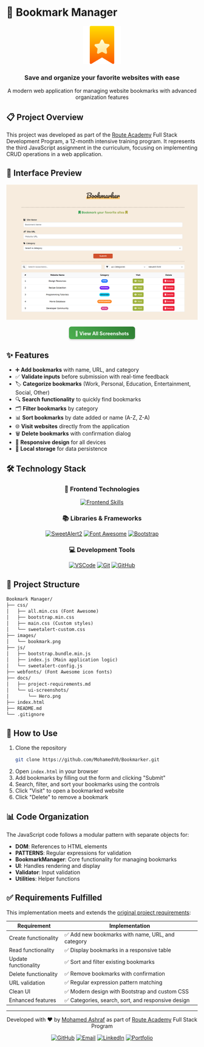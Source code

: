 # 🔖 Bookmark Manager

<div align="center">
  <img src="./images/bookmark.png" alt="Bookmark Manager Logo" width="100">
  <h3>Save and organize your favorite websites with ease</h3>
  <p>A modern web application for managing website bookmarks with advanced organization features</p>
</div>

## 📋 Project Overview

This project was developed as part of the [Route Academy](https://www.linkedin.com/company/routeacademy/) Full Stack Development Program, a 12-month intensive training program. It represents the third JavaScript assignment in the curriculum, focusing on implementing CRUD operations in a web application.

## 💫 Interface Preview

<div align="center">
  <img src="docs/ui-screenshots/Hero.png" alt="Bookmark Manager Interface" width="800">
  
  <a href="docs/ui-screenshots" style="display: inline-block; margin-top: 15px; padding: 8px 16px; background: linear-gradient(45deg, #4CAF50, #2E7D32); color: white; text-decoration: none; border-radius: 6px; font-weight: bold; box-shadow: 0 2px 4px rgba(0,0,0,0.2); transition: all 0.3s ease;">
    <span style="vertical-align: middle; font-size: 0.9em;">📸 View All Screenshots</span>
  </a>
</div>

## ✨ Features

- ➕ **Add bookmarks** with name, URL, and category
- ✅ **Validate inputs** before submission with real-time feedback
- 🏷️ **Categorize bookmarks** (Work, Personal, Education, Entertainment, Social, Other)
- 🔍 **Search functionality** to quickly find bookmarks
- 🗂️ **Filter bookmarks** by category
- 📊 **Sort bookmarks** by date added or name (A-Z, Z-A)
- 🌐 **Visit websites** directly from the application
- 🗑️ **Delete bookmarks** with confirmation dialog
- 📱 **Responsive design** for all devices
- 💾 **Local storage** for data persistence

## 🛠️ Technology Stack

<div align="center">

### 🎨 Frontend Technologies
[![Frontend Skills](https://skillicons.dev/icons?i=html,css,js,bootstrap)](https://skillicons.dev)

### 📚 Libraries & Frameworks
[![SweetAlert2](https://img.shields.io/badge/SweetAlert2-8A2BE2?style=for-the-badge&logo=javascript&logoColor=white&style=plastic)](https://sweetalert2.github.io/)
[![Font Awesome](https://img.shields.io/badge/Font_Awesome-528DD7?style=for-the-badge&logo=font-awesome&logoColor=white&style=plastic)](https://fontawesome.com/)
[![Bootstrap](https://img.shields.io/badge/Bootstrap-7952B3?style=for-the-badge&logo=bootstrap&logoColor=white&style=plastic)](https://getbootstrap.com/)

### 💻 Development Tools
[![VSCode](https://img.shields.io/badge/VS_Code-007ACC?style=for-the-badge&logo=visual-studio-code&logoColor=white&style=plastic)](https://code.visualstudio.com/)
[![Git](https://img.shields.io/badge/Git-F05032?style=for-the-badge&logo=git&logoColor=white&style=plastic)](https://git-scm.com/)
[![GitHub](https://img.shields.io/badge/GitHub-181717?style=for-the-badge&logo=github&logoColor=white&style=plastic)](https://github.com/)

</div>

## 📁 Project Structure

```
Bookmark Manager/
├── css/
│   ├── all.min.css (Font Awesome)
│   ├── bootstrap.min.css
│   ├── main.css (Custom styles)
│   └── sweetalert-custom.css
├── images/
│   └── bookmark.png
├── js/
│   ├── bootstrap.bundle.min.js
│   ├── index.js (Main application logic)
│   └── sweetalert-config.js
├── webfonts/ (Font Awesome icon fonts)
├── docs/
│   ├── project-requirements.md
│   └── ui-screenshots/
│       └── Hero.png
├── index.html
├── README.md
└── .gitignore
```

## 🚀 How to Use

1. Clone the repository
   ```bash
   git clone https://github.com/MohamedV0/Bookmarker.git
   ```
2. Open `index.html` in your browser
3. Add bookmarks by filling out the form and clicking "Submit"
4. Search, filter, and sort your bookmarks using the controls
5. Click "Visit" to open a bookmarked website
6. Click "Delete" to remove a bookmark

## 📊 Code Organization

The JavaScript code follows a modular pattern with separate objects for:

- **DOM**: References to HTML elements
- **PATTERNS**: Regular expressions for validation
- **BookmarkManager**: Core functionality for managing bookmarks
- **UI**: Handles rendering and display
- **Validator**: Input validation
- **Utilities**: Helper functions

## ✅ Requirements Fulfilled

This implementation meets and extends the [original project requirements](./docs/project-requirements.md):

| Requirement | Implementation |
|-------------|----------------|
| Create functionality | ✅ Add new bookmarks with name, URL, and category |
| Read functionality | ✅ Display bookmarks in a responsive table |
| Update functionality | ✅ Sort and filter existing bookmarks |
| Delete functionality | ✅ Remove bookmarks with confirmation |
| URL validation | ✅ Regular expression pattern matching |
| Clean UI | ✅ Modern design with Bootstrap and custom CSS |
| Enhanced features | ✅ Categories, search, sort, and responsive design |

---

<div align="center">
  <p>Developed with ❤️ by <a href="https://github.com/MohamedV0">Mohamed Ashraf</a> as part of <a href="https://www.linkedin.com/company/routeacademy/">Route Academy</a> Full Stack Program</p>
  <p>
    <a href="https://github.com/MohamedV0"><img src="https://img.shields.io/badge/GitHub-MohamedV0-181717?style=flat&logo=github&logoColor=white" alt="GitHub"></a>
    <a href="mailto:mohamed.ashraf.v0@gmail.com"><img src="https://img.shields.io/badge/Contact-Email-EA4335?style=flat&logo=gmail&logoColor=white" alt="Email"></a>
    <a href="https://www.linkedin.com/in/mohamed-ashraf-v0/"><img src="https://img.shields.io/badge/LinkedIn-Profile-0A66C2?style=flat&logo=linkedin&logoColor=white" alt="LinkedIn"></a>
    <a href="https://mohamedv0.netlify.app/"><img src="https://img.shields.io/badge/Portfolio-Website-00C7B7?style=flat&logo=netlify&logoColor=white" alt="Portfolio"></a>
  </p>
</div>